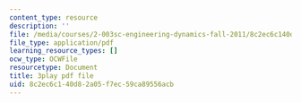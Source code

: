 ```yaml
---
content_type: resource
description: ''
file: /media/courses/2-003sc-engineering-dynamics-fall-2011/8c2ec6c140d82a05f7ec59ca89556acb_p9DHjoLS3GA.pdf
file_type: application/pdf
learning_resource_types: []
ocw_type: OCWFile
resourcetype: Document
title: 3play pdf file
uid: 8c2ec6c1-40d8-2a05-f7ec-59ca89556acb
---
```

